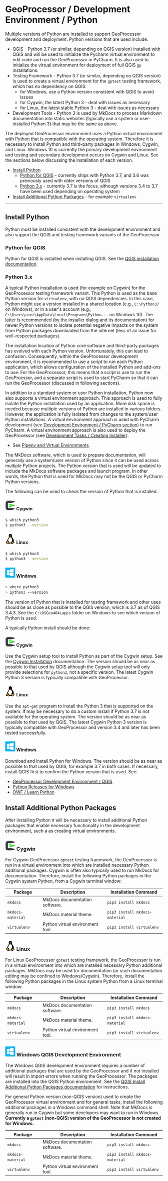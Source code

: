 # GeoProcessor / Development Environment / Python ##

Multiple versions of Python are installed to support GeoProcessor development and deployment.
Python versions that are used include:

* QGIS - Python 3.7 (or similar, depending on QGIS version)
installed with QGIS and will be used to initialize the Pycharm virtual environment
to edit code and run the GeoProcessor in PyCharm.
It is also used to initialize the virtual environment for deployment of full QGIS `gp` installations.
* Testing Framework - Python 3.7 (or similar, depending on QGIS version)
is used to create a virtual environment for the `gptest` testing framework,
which has no dependency on QGIS:
	+ for Windows, use a Python version consistent with QGIS to avoid issues
	+ for Cygwin, the latest Python 3 - deal with issues as necessary
	+ for Linux, the latest stable Python 3 - deal with issues as necessary
* Development Tools - Python 3 is used by MkDocs to process Markdown documentation into static websites
(typically use a system or user-installed Python 3) that may be the same as above.

The deployed GeoProcessor environment uses a Python virtual environment with Python that is compatible
with the operating system.
Therefore it is necessary to install Python and third-party packages in Windows, Cygwin, and Linux.
Windows 10 is currently the primary development environment and testing and secondary development occurs on Cygwin and Linux.
See the sections below discussing the installation of each version.

* [Install Python](#install-python)
	+ [Python for QGIS](#python-for-qgis) - currently ships with Python 3.7,
	and 3.6 was previously used with older versions of QGIS
	+ [Python 3.x](#python-3x) - currently 3.7 is the focus, although versions 3.4 to 3.7 have been used depending on operating system
* [Install Additional Python Packages](#install-additional-python-packages) - for example `virtualenv`

-----------------------------

## Install Python ##

Python must be installed consistent with the development environment and also
support the QGIS and testing framework variants of the GeoProcessor.

### Python for QGIS ###

Python for QGIS is installed when installing QGIS.
See the [QGIS installation documentation](qgis).

### Python 3.x ###

A typical Python installation is used (for example on Cygwin) for the GeoProcessor testing framework variant.
This Python is used as the base Python version for `virtualenv`, with no QGIS dependencies.
In this case, Python might use a version installed in a shared location (e.g., `C:\Python37` on Windows),
or in a user's account (e.g., `C:\Users\user\AppData\Local\Programs\Python...` on Windows 10).
The latter is recommended (by the installer dialog and its documentation) for newer Python versions
to isolate potential negative impacts on the system from Python
packages downloaded from the internet (less of an issue for well-respected packages).

The installation location of Python core software and third-party packages has evolved with each Python version.
Unfortunately, this can lead to confusion.
Consequently, within the GeoProcessor development environment,
it is recommended to use a script to run each Python application,
which allows configuration of the installed Python and add-ons to use.
For the GeoProcessor, this means that a script is use to run the GeoProcssor,
and a separate script is used to start PyCharm so that it can run the GeoProcessor (discussed in following sections).

In addition to a standard system or user Python installation, Python now also supports a virtual environment approach.
This approach is used to fully isolate the Python installation used by an application.
More disk space is needed because multiple versions of Python are installed in various folders.
However, the application is fully isolated from changes to the system/user Python installations.
A virtual environment approach is used with PyCharm development (see [Development Environment / PyCharm section](pycharm)) to run PyCharm.
A virtual environment approach is also used to deploy the GeoProcessor
(see [Development Tasks / Creating Installer](../dev-tasks/creating-installer)).

* See [Pipenv and Virtual Environments](http://docs.python-guide.org/en/latest/dev/virtualenvs/).

The MkDocs software, which is used to prepare documentation,
will generally use a system/user version of Python since it can be used across multiple
Python projects.
The Python version that is used will be updated to include the MkDocs software packages and launch program.
In other words, the Python that is used for MkDocs may not be the QGIS or PyCharm Python versions.

The following can be used to check the version of Python that is installed:

#### ![Cygwin](../images/cygwin-32.png) Cygwin ####

```sh
$ which python3
$ python3 --version
```

#### ![Linux](../images/linux-32.png) Linux ####

```sh
$ which python3
$ python3 --version
```

#### ![Windows](../images/windows-32.png) Windows ####

```sh
> where python3
> python3 --version
```

The version of Python that is installed for testing framework and other uses
should be as close as possible to the QGIS version, which is 3.7 as of QGIS 3.4.3.
See the `C:\OSGeo464\apps` folder on Windows to see which version of Python is used.

A typically Python install should be done:

#### ![Cygwin](../images/cygwin-32.png) Cygwin ####

Use the Cygwin setup tool to install Python as part of the Cygwin setup.
See the [Cygwin Installation](cygwin) documentation.
The version should be as near as possible to that used by QGIS although the Cygwin setup tool will
only provide selections for `python3`, not a specific version.
The latest Cygwin Python 3 version is typically compatible with GeoProcessor.

#### ![Linux](../images/linux-32.png) Linux ####

Use the `apt-get` program to install the Python 3 that is supported on the system.
If may be necessary to do a custom install if Python 3.7 is not available for the operating system.
The version should be as near as possible to that used by QGIS.
The latest Cygwin Python 3 version is typically compatible with GeoProcessor and version 3.4
and later has been tested successfully.

#### ![Windows](../images/windows-32.png) Windows ####

Download and install Python for Windows.
The version should be as near as possible to that used by QGIS, for example 3.7 in both cases.
If necessary, install QGIS first to confirm the Python version that is used.  See:

* [GeoProcessor Development Environment / QGIS](qgis)
* [Python Releases for Windows](https://www.python.org/downloads/windows/)
* [OWF / Learn Python](http://learn.openwaterfoundation.org/owf-learn-python/dev-env/python/python/)

## Install Additional Python Packages ##

After installing Python it will be necessary to install additional Python packages
that enable necessary functionality in the development environment,
such a as creating virtual environments.

### ![Cygwin](../images/cygwin-32.png) Cygwin ###

For Cygwin GeoProcessor `gptest` testing framework,
the GeoProcessor is run in a virtual environment into which are installed necessary Python additional packages.
Cygwin is often also typically used to run MkDocs for documentation.
Therefore, install the following Python packages in the Cygwin system Python,
from a Cygwin terminal window:

| **Package**           | **Description**                  | **Installation Command**       |
| --------------------- | -------------------------------- | ------------------------------ |
| `mkdocs`              | MkDocs documentation software.   | `pip3 install mkdocs`          |
| `mkdocs-material`     | MkDocs material theme.           | `pip3 install mkdocs-material` |
| `virtualenv`          | Python virtual environment tool. | `pip3 install virtualenv`      |

### ![Linux](../images/linux-32.png) Linux ###

For Linux GeoProcessor `gptest` testing framework,
the GeoProcessor is run in a virtual environment into which are installed necessary Python additional packages.
MkDocs may be used for documentation (or such documentation editing may be confined to Windows/Cygwin).
Therefore, install the following Python packages in the Linux system Python from a Linux terminal window:

| **Package**           | **Description**                  | **Installation Command**       |
| --------------------- | -------------------------------- | ------------------------------ |
| `mkdocs`              | MkDocs documentation software.   | `pip3 install mkdocs`          |
| `mkdocs-material`     | MkDocs material theme.           | `pip3 install mkdocs-material` |
| `virtualenv`          | Python virtual environment tool. | `pip3 install virtualenv`      |

### ![Windows](../images/windows-32.png) Windows QGIS Development Environment ###

The Windows QGIS development environment requires a number of additional packages
that are used by the GeoProcessor and if not installed will result in import errors when running the GeoProcessor.
The packages are installed into the QGIS Python environment.
See the [QGIS Install Additional Python Packages documentation](qgis#install-additional-python-packages) for instructions.

For general Python version (non-QGIS version) used to create the GeoProcessor virtual environment and
for general tasks, install the following additional packages in a Windows command shell.
Note that MkDocs is generally run in Cygwin but some developers may want to run in Windows.
**Currently a `gptest` (non-QGIS) version of the GeoProcessor is not created for Windows.**

| **Package**           | **Description**                  | **Installation Command**       |
| --------------------- | -------------------------------- | ------------------------------ |
| `mkdocs`              | MkDocs documentation software.   | `pip3 install mkdocs`          |
| `mkdocs-material`     | MkDocs material theme.           | `pip3 install mkdocs-material` |
| `virtualenv`          | Python virtual environment tool. | `pip3 install virtualenv`      |
